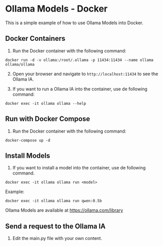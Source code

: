 # Ollama Models - Docker

This is a simple example of how to use Ollama Models into Docker.

## Docker Containers

1. Run the Docker container with the following command:

```
docker run -d -v ollama:/root/.ollama -p 11434:11434 --name ollama ollama/ollama
```

2. Open your browser and navigate to `http://localhost:11434` to see the Ollama IA.

3. If you want to run a Ollama IA into the container, use de following command:
```
docker exec -it ollama ollama --help
```

## Run with Docker Compose

1. Run the Docker container with the following command:

```
docker-compose up -d
```

## Install Models

1. If you want to install a model into the container, use de following command.

```
docker exec -it ollama ollama run <model>
```

Example:

```
docker exec -it ollama ollama run qwen:0.5b
```

Ollama Models are available at https://ollama.com/library

## Send a request to the Ollama IA

1. Edit the main.py file with your own content.


